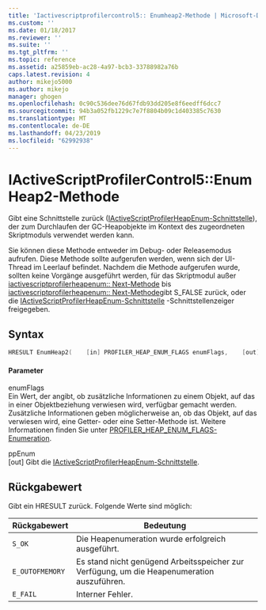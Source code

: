 ```yaml
---
title: 'Iactivescriptprofilercontrol5:: Enumheap2-Methode | Microsoft-Dokumentation'
ms.custom: ''
ms.date: 01/18/2017
ms.reviewer: ''
ms.suite: ''
ms.tgt_pltfrm: ''
ms.topic: reference
ms.assetid: a25859eb-ac28-4a97-bcb3-33788982a76b
caps.latest.revision: 4
author: mikejo5000
ms.author: mikejo
manager: ghogen
ms.openlocfilehash: 0c90c536dee76d67fdb93dd205e8f6eedff6dcc7
ms.sourcegitcommit: 94b3a052fb1229c7e7f8804b09c1d403385c7630
ms.translationtype: MT
ms.contentlocale: de-DE
ms.lasthandoff: 04/23/2019
ms.locfileid: "62992938"
---
```

# <a name="iactivescriptprofilercontrol5enumheap2-method"></a>IActiveScriptProfilerControl5::EnumHeap2-Methode
Gibt eine Schnittstelle zurück ([IActiveScriptProfilerHeapEnum-Schnittstelle](../../winscript/reference/iactivescriptprofilerheapenum-interface.md)), der zum Durchlaufen der GC-Heapobjekte im Kontext des zugeordneten Skriptmoduls verwendet werden kann.  
  
 Sie können diese Methode entweder im Debug- oder Releasemodus aufrufen. Diese Methode sollte aufgerufen werden, wenn sich der UI-Thread im Leerlauf befindet. Nachdem die Methode aufgerufen wurde, sollten keine Vorgänge ausgeführt werden, für das Skriptmodul außer [iactivescriptprofilerheapenum:: Next-Methode](../../winscript/reference/iactivescriptprofilerheapenum-next-method.md) bis [iactivescriptprofilerheapenum:: Next-Methode](../../winscript/reference/iactivescriptprofilerheapenum-next-method.md)gibt S_FALSE zurück, oder die [IActiveScriptProfilerHeapEnum-Schnittstelle](../../winscript/reference/iactivescriptprofilerheapenum-interface.md) -Schnittstellenzeiger freigegeben.  
  
## <a name="syntax"></a>Syntax  
  
```cpp
HRESULT EnumHeap2(    [in] PROFILER_HEAP_ENUM_FLAGS enumFlags,    [out] IActiveScriptProfilerHeapEnum** ppEnum);  
```  
  
#### <a name="parameters"></a>Parameter  
 enumFlags  
 Ein Wert, der angibt, ob zusätzliche Informationen zu einem Objekt, auf das in einer Objektbeziehung verwiesen wird, verfügbar gemacht werden. Zusätzliche Informationen geben möglicherweise an, ob das Objekt, auf das verwiesen wird, eine Getter- oder eine Setter-Methode ist. Weitere Informationen finden Sie unter [PROFILER_HEAP_ENUM_FLAGS-Enumeration](../../winscript/reference/profiler-heap-enum-flags-enumeration.md).  
  
 ppEnum  
 [out] Gibt die [IActiveScriptProfilerHeapEnum-Schnittstelle](../../winscript/reference/iactivescriptprofilerheapenum-interface.md).  
  
## <a name="return-value"></a>Rückgabewert  
 Gibt ein HRESULT zurück. Folgende Werte sind möglich:  
  
|Rückgabewert|Bedeutung|  
|------------------|-------------|  
|`S_OK`|Die Heapenumeration wurde erfolgreich ausgeführt.|  
|`E_OUTOFMEMORY`|Es stand nicht genügend Arbeitsspeicher zur Verfügung, um die Heapenumeration auszuführen.|  
|`E_FAIL`|Interner Fehler.|